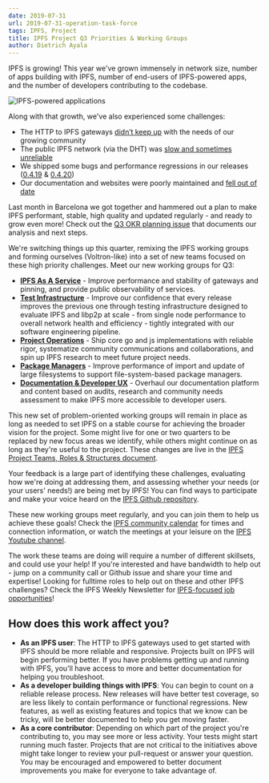 ```yaml
---
date: 2019-07-31
url: 2019-07-31-operation-task-force
tags: IPFS, Project
title: IPFS Project Q3 Priorities & Working Groups
author: Dietrich Ayala
---
```


IPFS is growing! This year we've grown immensely in network size, number of apps building with IPFS, number of end-users of IPFS-powered apps, and the number of developers contributing to the codebase.

![IPFS-powered applications](https://user-images.githubusercontent.com/618519/62096121-680ae280-b237-11e9-96a9-e2fab020c2c9.png)

Along with that growth, we've also experienced some challenges:

* The HTTP to IPFS gateways [didn’t keep up](https://github.com/ipfs/go-ipfs/issues/6385) with the needs of our growing community 
* The public IPFS network (via the DHT) was [slow and sometimes unreliable](https://github.com/ipfs/go-ipfs/issues/6383)
* We shipped some bugs and performance regressions in our releases ([0.4.19](https://github.com/ipfs/go-ipfs/releases/tag/v0.4.20) & [0.4.20](https://github.com/ipfs/go-ipfs/releases/tag/v0.4.21))
* Our documentation and websites were poorly maintained and [fell out of date](https://github.com/ipfs/docs/#ipfs-docs-q3-2019-update)

Last month in Barcelona we got together and hammered out a plan to make IPFS performant, stable, high quality and updated regularly - and ready to grow even more! Check out the [Q3 OKR planning issue](https://github.com/ipfs/team-mgmt/issues/995) that documents our analysis and next steps.

We're switching things up this quarter, remixing the IPFS working groups and forming ourselves (Voltron-like) into a set of new teams focused on these high priority challenges. Meet our new working groups for Q3:

* **[IPFS As A Service](https://docs.google.com/spreadsheets/d/1AiNUL7vK5Jp8aa839UaMaI_AlBU5r6Bor-A40179I2A/edit#gid=1439867466)** - Improve performance and stability of gateways and pinning, and provide public observability of services.
* **[Test Infrastructure](https://docs.google.com/spreadsheets/d/1AiNUL7vK5Jp8aa839UaMaI_AlBU5r6Bor-A40179I2A/edit#gid=96566767)** - Improve our confidence that every release improves the previous one through testing infrastructure designed to evaluate IPFS and libp2p at scale - from single node performance to overall network health and efficiency - tightly integrated with our software engineering pipeline.
* **[Project Operations](https://github.com/ipfs/project-operations)** - Ship core go and js implementations with reliable rigor, systematize community communications and collaborations, and spin up IPFS research to meet future project needs.
* **[Package Managers](https://github.com/ipfs/package-managers)** - Improve performance of import and update of large filesystems to support file-system-based package managers.
* **[Documentation & Developer UX](https://github.com/ipfs/docs#ipfs-docs-q3-2019-update)** - Overhaul our documentation platform and content based on audits, research and community needs assessment to make IPFS more accessible to developer users.

This new set of problem-oriented working groups will remain in place as long as needed to set IPFS on a stable course for achieving the broader vision for the project. Some might live for one or two quarters to be replaced by new focus areas we identify, while others might continue on as long as they're useful to the project. These changes are live in the [IPFS Project Teams, Roles & Structures document](https://github.com/ipfs/team-mgmt/blob/master/TEAMS_ROLES_STRUCTURES.md).

Your feedback is a large part of identifying these challenges, evaluating how we're doing at addressing them, and assessing whether your needs (or your users' needs!) are being met by IPFS! You can find ways to participate and make your voice heard on the [IPFS Github repository](https://github.com/ipfs/ipfs#project-and-community).

These new working groups meet regularly, and you can join them to help us achieve these goals! Check the [IPFS community calendar](https://github.com/ipfs/community/blob/master/README.md#calendar) for times and connection information, or watch the meetings at your leisure on the [IPFS Youtube channel](https://www.youtube.com/channel/UCdjsUXJ3QawK4O5L1kqqsew). 

The work these teams are doing will require a number of different skillsets, and could use your help! If you're interested and have bandwidth to help out - jump on a community call or Github issue and share your time and expertise! Looking for fulltime roles to help out on these and other IPFS challenges? Check the IPFS Weekly Newsletter for [IPFS-focused job opportunities](https://blog.ipfs.io/weekly-51/#open-positions-working-on-ipfs)!

## How does this work affect you?

* **As an IPFS user**: The HTTP to IPFS gateways used to get started with IPFS should be more reliable and responsive. Projects built on IPFS will begin performing better. If you have problems getting up and running with IPFS, you'll have access to more and better documentation for helping you troubleshoot.
* **As a developer building things with IPFS**: You can begin to count on a reliable release process. New releases will have better test coverage, so are less likely to contain performance or functional regressions. New features, as well as existing features and topics that we know can be tricky, will be better documented to help you get moving faster.
* **As a core contributor**: Depending on which part of the project you're contributing to, you may see more or less activity. Your tests might start running much faster. Projects that are not critical to the initiatives above might take longer to review your pull-request or answer your question. You may be encouraged and empowered to better document improvements you make for everyone to take advantage of.

